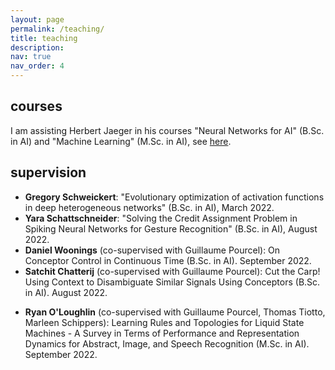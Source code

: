 ```yaml
---
layout: page
permalink: /teaching/
title: teaching
description:
nav: true
nav_order: 4
---
```

## courses

I am assisting Herbert Jaeger in his courses "Neural Networks for AI" (B.Sc. in AI) and "Machine Learning" (M.Sc. in AI), see [here](https://www.ai.rug.nl/minds/teaching/).

## supervision

- **Gregory Schweickert**: 
"Evolutionary optimization of activation functions in deep heterogeneous networks" (B.Sc. in AI), March 2022.
- **Yara Schattschneider**: 
"Solving the Credit Assignment Problem in Spiking Neural Networks for Gesture Recognition" (B.Sc. in AI), August 2022.
- **Daniel Woonings** (co-supervised with Guillaume Pourcel): On Conceptor Control in Continuous Time (B.Sc. in AI). September 2022.
- **Satchit Chatterij** (co-supervised with Guillaume Pourcel): Cut the Carp! Using Context to Disambiguate Similar Signals Using Conceptors (B.Sc. in AI). August 2022.
<!-- - **David Coslar**: -->

- **Ryan O'Loughlin** (co-supervised with Guillaume Pourcel, Thomas Tiotto, Marleen Schippers): Learning Rules and Topologies for Liquid State Machines -
A Survey in Terms of Performance and Representation Dynamics for Abstract, Image, and Speech Recognition (M.Sc. in AI). September 2022.
